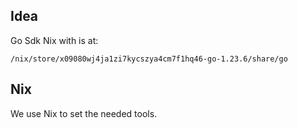 

## Idea

Go Sdk Nix with is at:
```
/nix/store/x09080wj4ja1zi7kycszya4cm7f1hq46-go-1.23.6/share/go
```

## Nix

We use Nix to set the needed tools.

